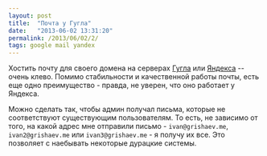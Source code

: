 ```yaml
---
layout: post
title:  "Почта у Гугла"
date:   "2013-06-02 13:31:20"
permalink: /2013/06/02/2/
tags: google mail yandex
---
```


Хостить почту для своего домена на серверах
[Гугла](http://google.com/a) или
[Яндекса](https://pdd.yandex.ru/domains_add/) -- очень клево. Помимо
стабильности и качественной работы почты, есть еще одно преимущество -
правда, не уверен, что оно работает у Яндекса.

Можно сделать так, чтобы админ получал письма, которые не
соответствуют существующим пользователям. То есть, не зависимо от
того, на какой адрес мне отправили письмо - `ivan@grishaev.me`,
`ivan2@grishaev.me` или `ivan3@grishaev.me` - я получу их все. Это
позволяет с наебывать некоторые дурацкие системы.
